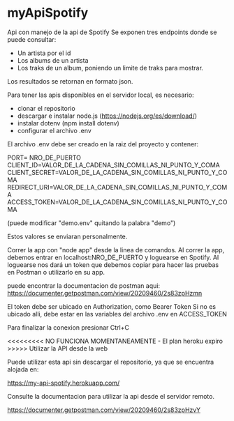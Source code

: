 # myApiSpotify
Api con manejo de la api de Spotify
Se exponen tres endpoints donde se puede consultar:

* Un artista por el id
* Los albums de un artista
* Los traks de un album, poniendo un limite de traks para mostrar.

Los resultados se retornan en formato json.

Para tener las apis disponibles en el servidor local, es necesario:

- clonar el repositorio
- descargar e instalar node.js (https://nodejs.org/es/download/)
- instalar dotenv (npm install dotenv)
- configurar el archivo .env

El archivo .env debe ser creado en la raiz del proyecto y contener:

PORT= NRO_DE_PUERTO
CLIENT_ID=VALOR_DE_LA_CADENA_SIN_COMILLAS_NI_PUNTO_Y_COMA
CLIENT_SECRET=VALOR_DE_LA_CADENA_SIN_COMILLAS_NI_PUNTO_Y_COMA
REDIRECT_URI=VALOR_DE_LA_CADENA_SIN_COMILLAS_NI_PUNTO_Y_COMA
ACCESS_TOKEN=VALOR_DE_LA_CADENA_SIN_COMILLAS_NI_PUNTO_Y_COMA

(puede modificar "demo.env" quitando la palabra "demo")

Estos valores se enviaran personalmente.

Correr la app con "node app" desde la linea de comandos.
Al correr la app, debemos entrar en localhost:NRO_DE_PUERTO y loguearse en Spotify.
Al loguearse nos dará un token que debemos copiar para hacer las pruebas en Postman o utilizarlo en su app.

puede encontrar la documentacion de postman aqui: 
https://documenter.getpostman.com/view/20209460/2s83zpHzmn

El token debe ser ubicado en Authorization, como Bearer Token
Si no es ubicado alli, debe estar en las variables del archivo .env en ACCESS_TOKEN

Para finalizar la conexion presionar Ctrl+C


<<<<<<<<< NO FUNCIONA MOMENTANEAMENTE - El plan heroku expiro >>>>>
Utilizar la API desde la web

Puede utilizar esta api sin descargar el repositorio, ya que se encuentra alojada en:

https://my-api-spotify.herokuapp.com/

Consulte la documentacion para utilizar la api desde el servidor remoto.

https://documenter.getpostman.com/view/20209460/2s83zpHzvY






